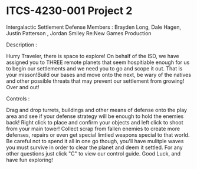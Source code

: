 # ITCS-4230-001 Project 2

Intergalactic Settlement Defense 
Members : Brayden Long, Dale Hagen, Justin Patterson , Jordan Smiley
Re:New Games Production

Description : 

Hurry Traveler, there is space to explore! On behalf of the ISD, we have assigned you to THREE remote planets that seem hospitiable enough for us to begin our settlements and we need you to go and scope it out. That is your misson!Build our bases and move onto the next, be wary of the natives and other possible threats that may prevent our settlement from growing! Over and out!

Controls : 

Drag and drop turrets, buildings and other means of defense onto the play area and see if your defense strategy will be enough to hold the enemies back! Right click to place and confirm your objects and left click to shoot from your main tower! Collect scrap from fallen enemies to create more defenses, repairs or even get special limtied weapons special to that world. Be careful not to spend it all in one go though, you'll have mulitple waves you must survive in order to clear the planet and deem it settled. For any other questions just click "C" to view our control guide. Good Luck, and have fun exploring!
